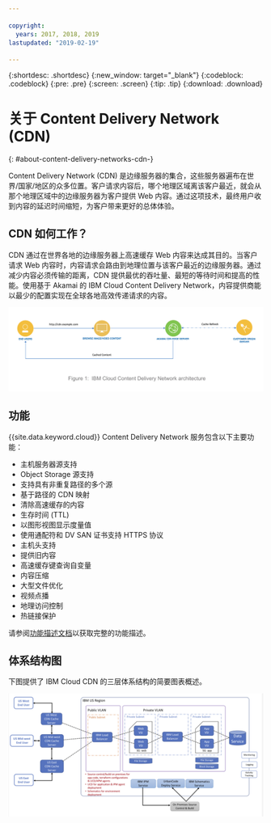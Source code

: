 ```yaml
---

copyright:
  years: 2017, 2018, 2019
lastupdated: "2019-02-19"

---
```


{:shortdesc: .shortdesc}
{:new_window: target="_blank"}
{:codeblock: .codeblock}
{:pre: .pre}
{:screen: .screen}
{:tip: .tip}
{:download: .download}

# 关于 Content Delivery Network (CDN)
{: #about-content-delivery-networks-cdn-}

Content Delivery Network (CDN) 是边缘服务器的集合，这些服务器遍布在世界/国家/地区的众多位置。客户请求内容后，哪个地理区域离该客户最近，就会从那个地理区域中的边缘服务器为客户提供 Web 内容。通过这项技术，最终用户收到内容的延迟时间缩短，为客户带来更好的总体体验。

## CDN 如何工作？

CDN 通过在世界各地的边缘服务器上高速缓存 Web 内容来达成其目的。当客户请求 Web 内容时，内容请求会路由到地理位置与该客户最近的边缘服务器。通过减少内容必须传输的距离，CDN 提供最优的吞吐量、最短的等待时间和提高的性能。使用基于 Akamai 的 IBM Cloud Content Delivery Network，内容提供商能以最少的配置实现在全球各地高效传递请求的内容。

![高级别 CDN 图](images/high-level-cdn-diagram.png)

## 功能

{{site.data.keyword.cloud}} Content Delivery Network 服务包含以下主要功能：
  * 主机服务器源支持
  * Object Storage 源支持
  * 支持具有非重复路径的多个源
  * 基于路径的 CDN 映射
  * 清除高速缓存的内容
  * 生存时间 (TTL)
  * 以图形视图显示度量值
  * 使用通配符和 DV SAN 证书支持 HTTPS 协议
  * 主机头支持
  * 提供旧内容
  * 高速缓存键查询自变量
  * 内容压缩
  * 大型文件优化
  * 视频点播
  * 地理访问控制
  * 热链接保护

请参阅[功能描述文档](/docs/infrastructure/CDN/feature-descriptions.html#feature-descriptions)以获取完整的功能描述。

## 体系结构图

下图提供了 IBM Cloud CDN 的三层体系结构的简要图表概述。

![体系结构图](images/3-tier-architecture.png)
